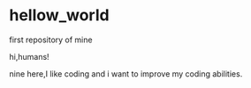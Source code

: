 # hellow_world
first repository of mine

hi,humans!

nine here,I like coding and i want to improve my coding abilities.
